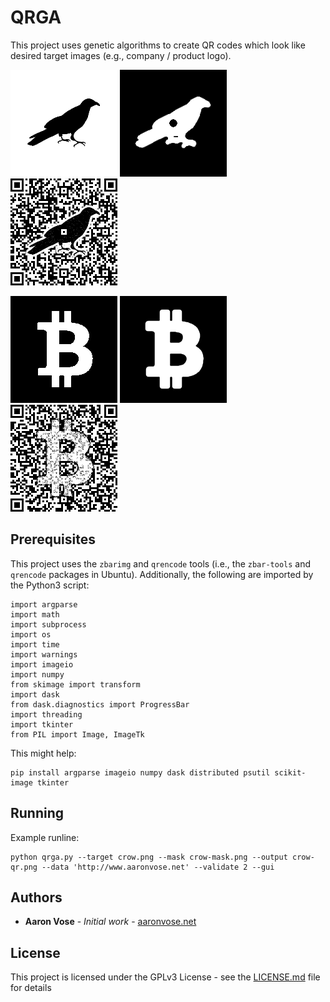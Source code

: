 # QRGA

This project uses genetic algorithms to create QR codes which look like desired target images (e.g., company / product logo).

![Target](examples/crow.png?raw=true "Target Image")
![Mask](examples/crow-mask.png?raw=true "Target Mask")
![Output](examples/crow-qr.png?raw=true "Output Image")

![Target](examples/btc.png?raw=true "Target Image")
![Mask](examples/btc-mask.png?raw=true "Target Mask")
![Output](examples/btc-qr.png?raw=true "Output Image")

## Prerequisites

This project uses the `zbarimg` and `qrencode` tools (i.e., the `zbar-tools` and `qrencode` packages in Ubuntu).  Additionally, the following are imported by the Python3 script:
```
import argparse
import math
import subprocess
import os
import time
import warnings
import imageio
import numpy
from skimage import transform
import dask
from dask.diagnostics import ProgressBar
import threading
import tkinter
from PIL import Image, ImageTk
```

This might help:
```
pip install argparse imageio numpy dask distributed psutil scikit-image tkinter
```

## Running

Example runline:

```
python qrga.py --target crow.png --mask crow-mask.png --output crow-qr.png --data 'http://www.aaronvose.net' --validate 2 --gui
```

## Authors

* **Aaron Vose** - *Initial work* - [aaronvose.net](http://www.aaronvose.net)

## License

This project is licensed under the GPLv3 License - see the [LICENSE.md](LICENSE.md) file for details
